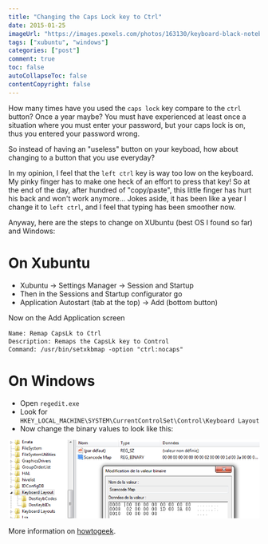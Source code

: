 ```yaml
---
title: "Changing the Caps Lock key to Ctrl"
date: 2015-01-25
imageUrl: "https://images.pexels.com/photos/163130/keyboard-black-notebook-input-163130.jpeg?w=1260&h=750&auto=compress&cs=tinysrgb"
tags: ["xubuntu", "windows"]
categories: ["post"]
comment: true
toc: false
autoCollapseToc: false
contentCopyright: false
---
```


How many times have you used the `caps lock` key compare to the `ctrl` button?
Once a year maybe? You must have experienced at least once a situation where you
must enter your password, but your caps lock is on, thus you entered your password wrong.

So instead of having an "useless" button on your keyboad, how about changing to a button that you use
everyday?

<!--more-->

In my opinion, I feel that the `left ctrl` key is way too low on the keyboard.
My pinky finger has to make one heck of an effort to press that key! So at the end of the day,
after hundred of "copy/paste", this little finger has hurt his back and won't work anymore...
Jokes aside, it has been like a year I change it to `left ctrl`, and I feel that typing has been
smoother now.

Anyway, here are the steps to change on XUbuntu (best OS I found so far) and Windows:

# On Xubuntu

* Xubuntu → Settings Manager → Session and Startup
* Then in the Sessions and Startup configurator go
* Application Autostart (tab at the top) → Add (bottom button)

Now on the Add Application screen

```text
Name: Remap CapsLk to Ctrl
Description: Remaps the CapsLk key to Control
Command: /usr/bin/setxkbmap -option "ctrl:nocaps"
```

# On Windows

* Open `regedit.exe`
* Look for `HKEY_LOCAL_MACHINE\SYSTEM\CurrentControlSet\Control\Keyboard Layout`
* Now change the binary values to look like this:

![Windows Caps lock to Ctrl](/images/2015-01-25/windows_capslock_to_ctrl.png)

More information on [howtogeek](http://www.howtogeek.com/howto/windows-vista/disable-caps-lock-key-in-windows-vista/).
